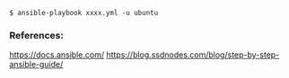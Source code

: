 ```$ ansible-playbook xxxx.yml -u ubuntu```


### References:
https://docs.ansible.com/
https://blog.ssdnodes.com/blog/step-by-step-ansible-guide/



